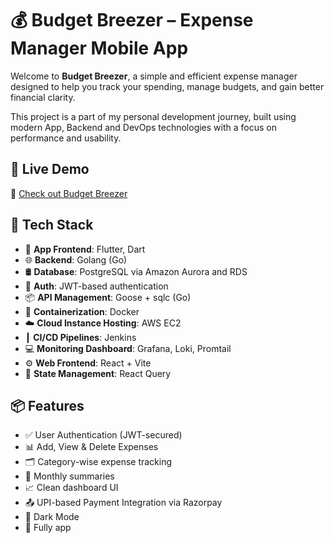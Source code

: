 # 💰 Budget Breezer – Expense Manager Mobile App

Welcome to **Budget Breezer**, a simple and efficient expense manager designed to help you track your spending, manage budgets, and gain better financial clarity.

This project is a part of my personal development journey, built using modern App, Backend and DevOps technologies with a focus on performance and usability.

## 🚀 Live Demo

🔗 [Check out Budget Breezer](https://your-vercel-link.vercel.app)

## 🧰 Tech Stack

- 📱 **App Frontend**: Flutter, Dart
- 🌐 **Backend**: Golang (Go)
- 🛢️ **Database**: PostgreSQL via Amazon Aurora and RDS
- 🔐 **Auth**: JWT-based authentication
- 📦 **API Management**: Goose + sqlc (Go)
- 🐋 **Containerization**: Docker
- ☁️ **Cloud Instance Hosting**: AWS EC2
- ┃  **CI/CD Pipelines**: Jenkins
- 💻 **Monitoring Dashboard**: Grafana, Loki, Promtail
- ⚙️ **Web Frontend**: React + Vite
- 🧠 **State Management**: React Query

## 📦 Features

- ✅ User Authentication (JWT-secured)
- 📊 Add, View & Delete Expenses
- 🗂️ Category-wise expense tracking
- 📆 Monthly summaries
- 📈 Clean dashboard UI
- 📤 UPI-based Payment Integration via Razorpay
- 🌙 Dark Mode
- 📱 Fully app

